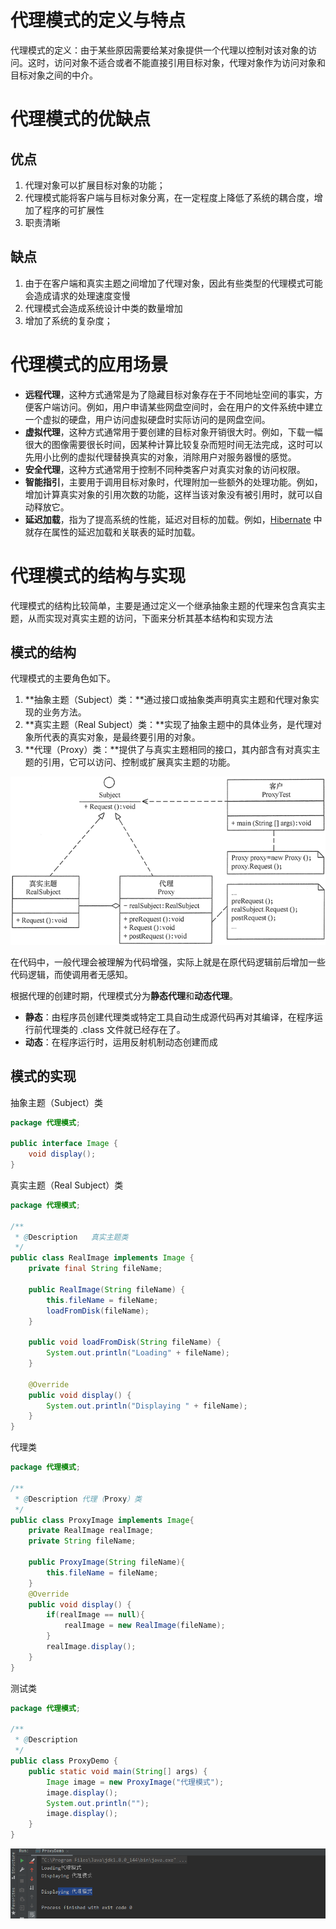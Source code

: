 

# 代理模式的定义与特点

代理模式的定义：由于某些原因需要给某对象提供一个代理以控制对该对象的访问。这时，访问对象不适合或者不能直接引用目标对象，代理对象作为访问对象和目标对象之间的中介。

# 代理模式的优缺点

## 优点

1. 代理对象可以扩展目标对象的功能；
2. 代理模式能将客户端与目标对象分离，在一定程度上降低了系统的耦合度，增加了程序的可扩展性
3. 职责清晰

## 缺点

1. 由于在客户端和真实主题之间增加了代理对象，因此有些类型的代理模式可能会造成请求的处理速度变慢
2. 代理模式会造成系统设计中类的数量增加
3. 增加了系统的复杂度；

# 代理模式的应用场景

- **远程代理**，这种方式通常是为了隐藏目标对象存在于不同地址空间的事实，方便客户端访问。例如，用户申请某些网盘空间时，会在用户的文件系统中建立一个虚拟的硬盘，用户访问虚拟硬盘时实际访问的是网盘空间。
- **虚拟代理**，这种方式通常用于要创建的目标对象开销很大时。例如，下载一幅很大的图像需要很长时间，因某种计算比较复杂而短时间无法完成，这时可以先用小比例的虚拟代理替换真实的对象，消除用户对服务器慢的感觉。
- **安全代理**，这种方式通常用于控制不同种类客户对真实对象的访问权限。
- **智能指引**，主要用于调用目标对象时，代理附加一些额外的处理功能。例如，增加计算真实对象的引用次数的功能，这样当该对象没有被引用时，就可以自动释放它。
- **延迟加载**，指为了提高系统的性能，延迟对目标的加载。例如，[Hibernate](http://c.biancheng.net/hibernate/) 中就存在属性的延迟加载和关联表的延时加载。

# 代理模式的结构与实现

代理模式的结构比较简单，主要是通过定义一个继承抽象主题的代理来包含真实主题，从而实现对真实主题的访问，下面来分析其基本结构和实现方法

## 模式的结构

代理模式的主要角色如下。

1. **抽象主题（Subject）类：**通过接口或抽象类声明真实主题和代理对象实现的业务方法。
2. **真实主题（Real Subject）类：**实现了抽象主题中的具体业务，是代理对象所代表的真实对象，是最终要引用的对象。
3. **代理（Proxy）类：**提供了与真实主题相同的接口，其内部含有对真实主题的引用，它可以访问、控制或扩展真实主题的功能。

![image-20210304162617527](https://raw.githubusercontent.com/CNRF/noteImage/main/image/202302050027669.png)

在代码中，一般代理会被理解为代码增强，实际上就是在原代码逻辑前后增加一些代码逻辑，而使调用者无感知。

根据代理的创建时期，代理模式分为**静态代理**和**动态代理**。

- **静态**：由程序员创建代理类或特定工具自动生成源代码再对其编译，在程序运行前代理类的 .class 文件就已经存在了。
- **动态**：在程序运行时，运用反射机制动态创建而成

## 模式的实现

抽象主题（Subject）类

```java
package 代理模式;

public interface Image {
    void display();
}

```

 真实主题（Real Subject）类

```java
package 代理模式;

/**
 * @Description   真实主题类
 */
public class RealImage implements Image {
    private final String fileName;

    public RealImage(String fileName) {
        this.fileName = fileName;
        loadFromDisk(fileName);
    }

    public void loadFromDisk(String fileName) {
        System.out.println("Loading" + fileName);
    }

    @Override
    public void display() {
        System.out.println("Displaying " + fileName);
    }
}

```

代理类

```java
package 代理模式;

/**
 * @Description 代理（Proxy）类
 */
public class ProxyImage implements Image{
    private RealImage realImage;
    private String fileName;

    public ProxyImage(String fileName){
        this.fileName = fileName;
    }
    @Override
    public void display() {
        if(realImage == null){
            realImage = new RealImage(fileName);
        }
        realImage.display();
    }
}

```

测试类

```java
package 代理模式;

/**
 * @Description
 */
public class ProxyDemo {
    public static void main(String[] args) {
        Image image = new ProxyImage("代理模式");
        image.display();
        System.out.println("");
        image.display();
    }
}
```

![image-20210304164220816](https://raw.githubusercontent.com/CNRF/noteImage/main/image/202302050027842.png)